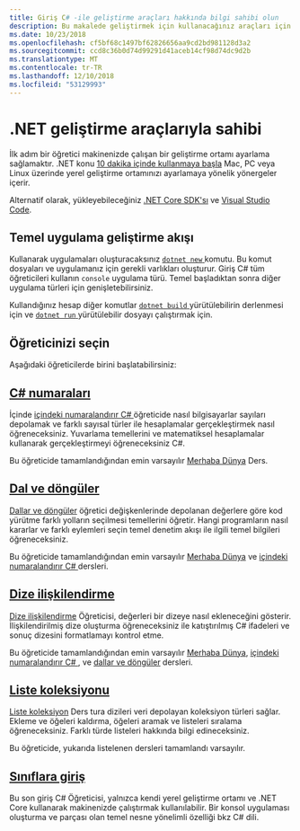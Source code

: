 ```yaml
---
title: Giriş C# -ile geliştirme araçları hakkında bilgi sahibi olun
description: Bu makalede geliştirmek için kullanacağınız araçları için temel bir giriş sağlar C# ve makinenizde .NET uygulamaları.
ms.date: 10/23/2018
ms.openlocfilehash: cf5bf68c1497bf62826656aa9cd2bd981128d3a2
ms.sourcegitcommit: ccd8c36b0d74d99291d41aceb14cf98d74dc9d2b
ms.translationtype: MT
ms.contentlocale: tr-TR
ms.lasthandoff: 12/10/2018
ms.locfileid: "53129993"
---
```

# <a name="become-familiar-with-the-net-development-tools"></a>.NET geliştirme araçlarıyla sahibi

İlk adım bir öğretici makinenizde çalışan bir geliştirme ortamı ayarlama sağlamaktır.
.NET konu [10 dakika içinde kullanmaya başla](https://www.microsoft.com/net/core) Mac, PC veya Linux üzerinde yerel geliştirme ortamınızı ayarlamaya yönelik yönergeler içerir.

Alternatif olarak, yükleyebileceğiniz [.NET Core SDK'sı](https://www.microsoft.com/net/download) ve [Visual Studio Code](https://code.visualstudio.com/).

## <a name="basic-application-development-flow"></a>Temel uygulama geliştirme akışı

Kullanarak uygulamaları oluşturacaksınız [ `dotnet new` ](../../../core/tools/dotnet-new.md) komutu. Bu komut dosyaları ve uygulamanız için gerekli varlıkları oluşturur. Giriş C# tüm öğreticileri kullanın `console` uygulama türü. Temel başladıktan sonra diğer uygulama türleri için genişletebilirsiniz.

Kullandığınız hesap diğer komutlar [ `dotnet build` ](../../../core/tools/dotnet-build.md) yürütülebilirin derlenmesi için ve [ `dotnet run` ](../../../core/tools/dotnet-run.md) yürütülebilir dosyayı çalıştırmak için.

## <a name="pick-your-tutorial"></a>Öğreticinizi seçin

Aşağıdaki öğreticilerde birini başlatabilirsiniz:

## <a name="numbers-in-cnumbers-in-csharp-localmd"></a>[C# numaraları](numbers-in-csharp-local.md)

İçinde [içindeki numaralandırır C# ](numbers-in-csharp-local.md) öğreticide nasıl bilgisayarlar sayıları depolamak ve farklı sayısal türler ile hesaplamalar gerçekleştirmek nasıl öğreneceksiniz. Yuvarlama temellerini ve matematiksel hesaplamalar kullanarak gerçekleştirmeyi öğreneceksiniz C#.

Bu öğreticide tamamlandığından emin varsayılır [Merhaba Dünya](hello-world.yml) Ders.

## <a name="branches-and-loopsbranches-and-loops-localmd"></a>[Dal ve döngüler](branches-and-loops-local.md)

[Dallar ve döngüler](branches-and-loops-local.md) öğretici değişkenlerinde depolanan değerlere göre kod yürütme farklı yolların seçilmesi temellerini öğretir. Hangi programların nasıl kararlar ve farklı eylemleri seçin temel denetim akışı ile ilgili temel bilgileri öğreneceksiniz.

Bu öğreticide tamamlandığından emin varsayılır [Merhaba Dünya](hello-world.yml) ve [içindeki numaralandırır C# ](numbers-in-csharp-local.md) dersleri.

## <a name="string-interpolationinterpolated-strings-localmd"></a>[Dize ilişkilendirme](interpolated-strings-local.md)

[Dize ilişkilendirme](interpolated-strings-local.md) Öğreticisi, değerleri bir dizeye nasıl ekleneceğini gösterir. İlişkilendirilmiş dize oluşturma öğreneceksiniz ile katıştırılmış C# ifadeleri ve sonuç dizesini formatlamayı kontrol etme.

Bu öğreticide tamamlandığından emin varsayılır [Merhaba Dünya](hello-world.yml), [içindeki numaralandırır C# ](numbers-in-csharp-local.md), ve [dallar ve döngüler](branches-and-loops-local.md) dersleri.

## <a name="list-collectionarrays-and-collectionsmd"></a>[Liste koleksiyonu](arrays-and-collections.md)

[Liste koleksiyon](arrays-and-collections.md) Ders tura dizileri veri depolayan koleksiyon türleri sağlar. Ekleme ve öğeleri kaldırma, öğeleri aramak ve listeleri sıralama öğreneceksiniz. Farklı türde listeleri hakkında bilgi edineceksiniz. 

Bu öğreticide, yukarıda listelenen dersleri tamamlandı varsayılır.

## <a name="introduction-to-classesintroduction-to-classesmd"></a>[Sınıflara giriş](introduction-to-classes.md)

Bu son giriş C# Öğreticisi, yalnızca kendi yerel geliştirme ortamı ve .NET Core kullanarak makinenizde çalıştırmak kullanılabilir.
Bir konsol uygulaması oluşturma ve parçası olan temel nesne yönelimli özelliği bkz C# dili.
